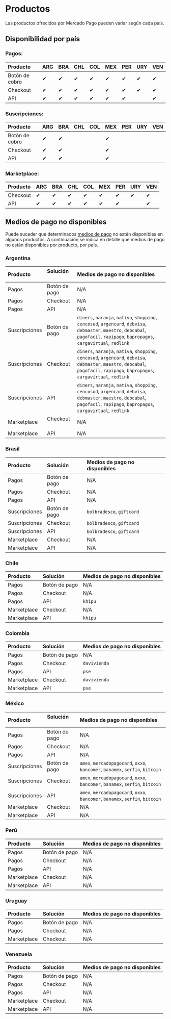 # Productos

Las productos ofrecidos por Mercado Pago pueden variar según cada país.

## Disponibilidad por país

### Pagos:

Producto                | ARG  | BRA  | CHL  | COL  | MEX  | PER  | URY  | VEN  |
:---------------------- |:---- |:---- |:---- |:---- |:---- |:---- |:---- |:---- |
Botón de cobro          | ✔    | ✔    | ✔    | ✔    | ✔    | ✔    | ✔    | ✔    |
Checkout                | ✔    | ✔    | ✔    | ✔    | ✔    | ✔    | ✔    | ✔    |
API                     | ✔    | ✔    | ✔    | ✔    | ✔    | ✔    |      | ✔    |

### Suscripciones:

Producto                | ARG  | BRA  | CHL  | COL  | MEX  | PER  | URY  | VEN  |
:---------------------- |:---- |:---- |:---- |:---- |:---- |:---- |:---- |:---- |
Botón de cobro          | ✔    | ✔    |      |      | ✔    |      |      |      |
Checkout                | ✔    | ✔    |      |      | ✔    |      |      |      |
API                     | ✔    | ✔    |      |      | ✔    |      |      |      |

### Marketplace:

Producto                | ARG  | BRA  | CHL  | COL  | MEX  | PER  | URY  | VEN  |
:---------------------- |:---- |:---- |:---- |:---- |:---- |:---- |:---- |:---- |
Checkout                | ✔    | ✔    | ✔    | ✔    | ✔    | ✔    | ✔    | ✔    |
API                     | ✔    | ✔    | ✔    | ✔    | ✔    | ✔    |      | ✔    |

## Medios de pago no disponibles

Puede suceder que determinados [medios de pago]() no estén disponibles en algunos productos. A continuación se indica en detalle que medios de pago no están disponibles por producto, por país.

### Argentina

Producto      | Solución        | Medios de pago no disponibles
:------------ |:--------------- |:------------------------------- |
Pagos         | Botón de pago   | N/A
Pagos         | Checkout        | N/A
Pagos         | API             | N/A
Suscripciones | Botón de pago   | `diners`, `naranja`, `nativa`, `shopping`, `cencosud`, `argencard`, `debvisa`, `debmaster`, `maestro`, `debcabal`, `pagofacil`, `rapipago`, `bapropagos`, `cargavirtual`, `redlink`
Suscripciones | Checkout        | `diners`, `naranja`, `nativa`, `shopping`, `cencosud`, `argencard`, `debvisa`, `debmaster`, `maestro`, `debcabal`, `pagofacil`, `rapipago`, `bapropagos`, `cargavirtual`, `redlink`
Suscripciones | API             | `diners`, `naranja`, `nativa`, `shopping`, `cencosud`, `argencard`, `debvisa`, `debmaster`, `maestro`, `debcabal`, `pagofacil`, `rapipago`, `bapropagos`, `cargavirtual`, `redlink`
Marketplace   | Checkout        | N/A
Marketplace   | API             | N/A

### Brasil

Producto      | Solución        | Medios de pago no disponibles
:------------ |:--------------- |:------------------------------- |
Pagos         | Botón de pago   | N/A
Pagos         | Checkout        | N/A
Pagos         | API             | N/A
Suscripciones | Botón de pago   | `bolbradesco`, `giftcard`
Suscripciones | Checkout        | `bolbradesco`, `giftcard`
Suscripciones | API             | `bolbradesco`, `giftcard`
Marketplace   | Checkout        | N/A
Marketplace   | API             | N/A

### Chile

Producto      | Solución        | Medios de pago no disponibles
:------------ |:--------------- |:------------------------------- |
Pagos         | Botón de pago   | N/A
Pagos         | Checkout        | N/A
Pagos         | API             | `khipu`
Marketplace   | Checkout        | N/A
Marketplace   | API             | `khipu`

### Colombia

Producto      | Solución        | Medios de pago no disponibles
:------------ |:--------------- |:------------------------------- |
Pagos         | Botón de pago   | N/A
Pagos         | Checkout        | `davivienda`
Pagos         | API             | `pse`
Marketplace   | Checkout        | `davivienda`
Marketplace   | API             | `pse`

### México

Producto      | Solución        | Medios de pago no disponibles
:------------ |:--------------- |:------------------------------- |
Pagos         | Botón de pago   | N/A
Pagos         | Checkout        | N/A
Pagos         | API             | N/A
Suscripciones | Botón de pago   | `amex`, `mercadopagocard`, `oxxo`, `bancomer`, `banamex`, `serfin`, `bitcoin`
Suscripciones | Checkout        | `amex`, `mercadopagocard`, `oxxo`, `bancomer`, `banamex`, `serfin`, `bitcoin`
Suscripciones | API             | `amex`, `mercadopagocard`, `oxxo`, `bancomer`, `banamex`, `serfin`, `bitcoin`
Marketplace   | Checkout        | N/A
Marketplace   | API             | N/A

### Perú

Producto      | Solución        | Medios de pago no disponibles
:------------ |:--------------- |:------------------------------- |
Pagos         | Botón de pago   | N/A
Pagos         | Checkout        | N/A
Pagos         | API             | N/A
Marketplace   | Checkout        | N/A
Marketplace   | API             | N/A

### Uruguay

Producto      | Solución        | Medios de pago no disponibles
:------------ |:--------------- |:------------------------------- |
Pagos         | Botón de pago   | N/A
Pagos         | Checkout        | N/A
Marketplace   | Checkout        | N/A

### Venezuela

Producto      | Solución        | Medios de pago no disponibles
:------------ |:--------------- |:------------------------------- |
Pagos         | Botón de pago   | N/A
Pagos         | Checkout        | N/A
Pagos         | API             | N/A
Marketplace   | Checkout        | N/A
Marketplace   | API             | N/A
